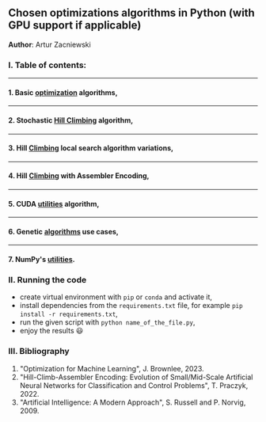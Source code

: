 ## Chosen optimizations algorithms in Python (with GPU support if applicable)

**Author**: Artur Zacniewski  


### I. Table of contents: 

---
#### 1. Basic [optimization](https://github.com/zacniewski/Python-optimization-algorithms-with-GPU/tree/main/basic_optimization_algorithms) algorithms,  

---
#### 2. Stochastic [Hill Climbing](https://github.com/zacniewski/Python-optimization-algorithms-with-GPU/tree/main/stochastic_hill_climbing) algorithm,  

---
#### 3. Hill [Climbing](https://github.com/zacniewski/Python-optimization-algorithms-with-GPU/tree/main/hill_climbing_standard_utils) local search algorithm variations,  

---
#### 4. Hill [Climbing](https://github.com/zacniewski/Python-optimization-algorithms-with-GPU/tree/main/hcae) with Assembler Encoding,  

---
#### 5. CUDA [utilities](https://github.com/zacniewski/Python-optimization-algorithms-with-GPU/tree/main/cuda_utils) algorithm,  

---
#### 6. Genetic [algorithms](https://github.com/zacniewski/Python-optimization-algorithms-with-GPU/tree/main/genetic_algorithms) use cases,  

---
#### 7. NumPy's [utilities](https://github.com/zacniewski/Python-optimization-algorithms-with-GPU/tree/main/numpy_utils).  



### II. Running the code
- create virtual environment with `pip` or `conda` and activate it,
- install dependencies from the `requirements.txt` file, for example `pip install -r requirements.txt`, 
- run the given script with `python name_of_the_file.py`,
- enjoy the results :smiley:


### III. Bibliography
1. "Optimization for Machine Learning", J. Brownlee, 2023.
2. "Hill-Climb-Assembler Encoding: Evolution of Small/Mid-Scale Artificial Neural Networks for Classification and
Control Problems", T. Praczyk, 2022.
3. "Artificial Intelligence: A Modern Approach", S. Russell and P. Norvig, 2009.



